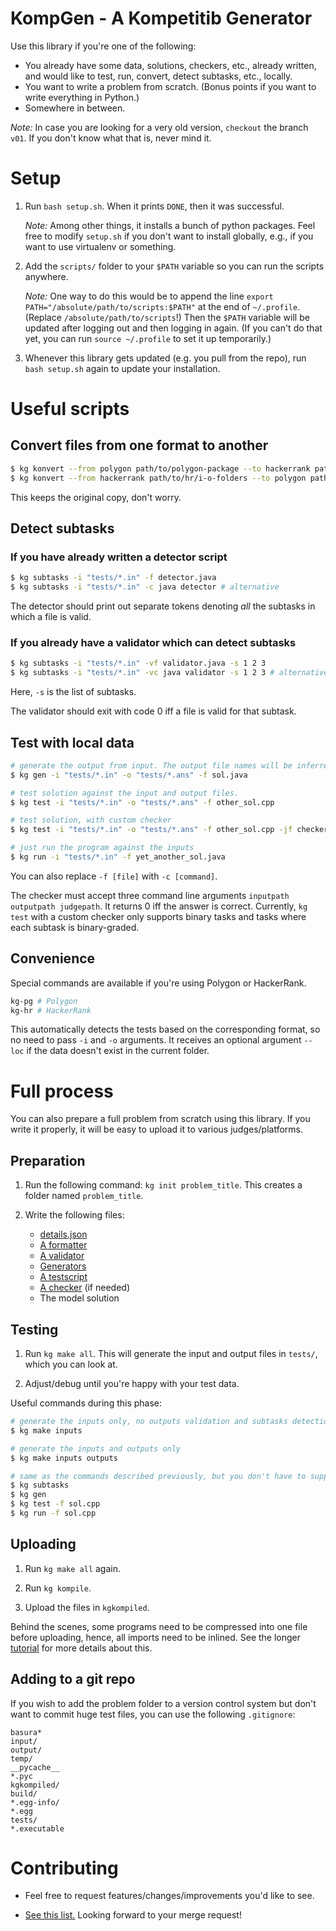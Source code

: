 
# KompGen - A Kompetitib Generator

Use this library if you're one of the following:

- You already have some data, solutions, checkers, etc., already written, and would like to test, run, convert, detect subtasks, etc., locally.
- You want to write a problem from scratch. (Bonus points if you want to write everything in Python.)
- Somewhere in between.

*Note:* In case you are looking for a very old version, `checkout` the branch `v01`. If you don't know what that is, never mind it.




# Setup

1. Run `bash setup.sh`. When it prints `DONE`, then it was successful.

    *Note:* Among other things, it installs a bunch of python packages. Feel free to modify `setup.sh` if you don't want to install globally, e.g., if you want to use virtualenv or something. 

2. Add the `scripts/` folder to your `$PATH` variable so you can run the scripts anywhere.

    *Note:* One way to do this would be to append the line `export PATH="/absolute/path/to/scripts:$PATH"` at the end of `~/.profile`. (Replace `/absolute/path/to/scripts`!) Then the `$PATH` variable will be updated after logging out and then logging in again. (If you can't do that yet, you can run `source ~/.profile` to set it up temporarily.)

3. Whenever this library gets updated (e.g. you pull from the repo), run `bash setup.sh` again to update your installation.




# Useful scripts

## Convert files from one format to another

```bash
$ kg konvert --from polygon path/to/polygon-package --to hackerrank path/to/hr/i-o-folders
$ kg konvert --from hackerrank path/to/hr/i-o-folders --to polygon path/to/polygon-package
```

This keeps the original copy, don't worry.


## Detect subtasks


### If you have already written a detector script

```bash
$ kg subtasks -i "tests/*.in" -f detector.java
$ kg subtasks -i "tests/*.in" -c java detector # alternative
```

The detector should print out separate tokens denoting *all* the subtasks in which a file is valid.


### If you already have a validator which can detect subtasks
```bash
$ kg subtasks -i "tests/*.in" -vf validator.java -s 1 2 3
$ kg subtasks -i "tests/*.in" -vc java validator -s 1 2 3 # alternative
```

Here, `-s` is the list of subtasks. 

The validator should exit with code 0 iff a file is valid for that subtask.


## Test with local data

```bash
# generate the output from input. The output file names will be inferred from the patterns.
$ kg gen -i "tests/*.in" -o "tests/*.ans" -f sol.java

# test solution against the input and output files.
$ kg test -i "tests/*.in" -o "tests/*.ans" -f other_sol.cpp

# test solution, with custom checker
$ kg test -i "tests/*.in" -o "tests/*.ans" -f other_sol.cpp -jf checker.cpp

# just run the program against the inputs
$ kg run -i "tests/*.in" -f yet_another_sol.java
```

You can also replace `-f [file]` with `-c [command]`.


The checker must accept three command line arguments `inputpath outputpath judgepath`. It returns 0 iff the answer is correct. Currently, `kg test` with a custom checker only supports binary tasks and tasks where each subtask is binary-graded. 


## Convenience  

Special commands are available if you're using Polygon or HackerRank.

```bash
kg-pg # Polygon
kg-hr # HackerRank
```

This automatically detects the tests based on the corresponding format, so no need to pass `-i` and `-o` arguments. It receives an optional argument `--loc` if the data doesn't exist in the current folder.


# Full process

You can also prepare a full problem from scratch using this library. If you write it properly, it will be easy to upload it to various judges/platforms.

## Preparation

1. Run the following command: `kg init problem_title`. This creates a folder named `problem_title`.

2. Write the following files:

    - [details.json](docs/preparation.md#details.json)
    - [A formatter](docs/preparation.md#Formatters)
    - [A validator](docs/preparation.md#Validators)
    - [Generators](docs/preparation.md#Generators)
    - [A testscript](docs/preparation.md#Testscript)
    - [A checker](docs/preparation.md#Checkers) (if needed)
    - The model solution

## Testing  

1. Run `kg make all`. This will generate the input and output files in `tests/`, which you can look at.

2. Adjust/debug until you're happy with your test data. 

Useful commands during this phase:

```bash
# generate the inputs only, no outputs validation and subtasks detection
$ kg make inputs

# generate the inputs and outputs only
$ kg make inputs outputs

# same as the commands described previously, but you don't have to supply -i and -o
$ kg subtasks
$ kg gen
$ kg test -f sol.cpp
$ kg run -f sol.cpp
```

## Uploading

1. Run `kg make all` again.  

2. Run `kg kompile`.  

3. Upload the files in `kgkompiled`.  

Behind the scenes, some programs need to be compressed into one file before uploading, hence, all imports need to be inlined. See the longer [tutorial](docs/preparation.md) for more details about this.



## Adding to a git repo

If you wish to add the problem folder to a version control system but don't want to commit huge test files, you can use the following `.gitignore`:

```
basura*
input/
output/
temp/
__pycache__
*.pyc
kgkompiled/
build/
*.egg-info/
*.egg
tests/
*.executable
```



# Contributing

- Feel free to request features/changes/improvements you'd like to see.

- [See this list.](docs/HELP.md) Looking forward to your merge request!

